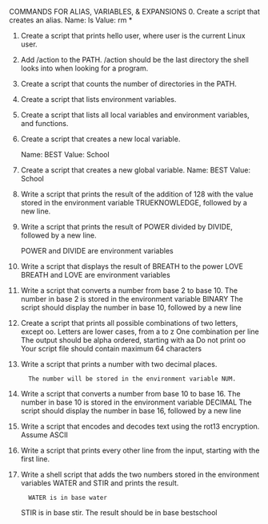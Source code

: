 COMMANDS FOR ALIAS, VARIABLES, & EXPANSIONS
0. Create a script that creates an alias.
   	  Name: ls
	  Value: rm *
1. Create a script that prints hello user, where user is the current Linux user.

2. Add /action to the PATH. /action should be the last directory the shell looks into when looking for a program.

3. Create a script that counts the number of directories in the PATH.

4. Create a script that lists environment variables.

5. Create a script that lists all local variables and environment variables, and functions.

6. Create a script that creates a new local variable.

   	  Name: BEST
	  Value: School
7. Create a script that creates a new global variable.
   	  Name: BEST
	  Value: School
8. Write a script that prints the result of the addition of 128 with the value stored in the environment variable TRUEKNOWLEDGE, followed by a new line.

9. Write a script that prints the result of POWER divided by DIVIDE, followed by a new line.

   	 POWER and DIVIDE are environment variables
10. Write a script that displays the result of BREATH to the power LOVE
    	  BREATH and LOVE are environment variables
11. Write a script that converts a number from base 2 to base 10.
    	  The number in base 2 is stored in the environment variable BINARY
	  The script should display the number in base 10, followed by a new line
12. Create a script that prints all possible combinations of two letters, except oo.
    	   Letters are lower cases, from a to z
	   One combination per line
	   The output should be alpha ordered, starting with aa
	   Do not print oo
	   Your script file should contain maximum 64 characters

13. Write a script that prints a number with two decimal places.

    	  The number will be stored in the environment variable NUM.

14. Write a script that converts a number from base 10 to base 16.
    	  The number in base 10 is stored in the environment variable DECIMAL
	  The script should display the number in base 16, followed by a new line
15. Write a script that encodes and decodes text using the rot13 encryption. Assume ASCII

16. Write a script that prints every other line from the input, starting with the first line.

17. Write a shell script that adds the two numbers stored in the environment variables WATER and STIR and prints the result.

    	  WATER is in base water
	  STIR is in base stir.
	  The result should be in base bestschool